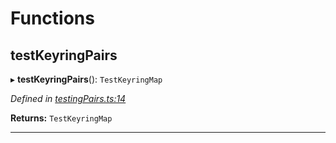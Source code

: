 

# Functions

<a id="testkeyringpairs"></a>

##  testKeyringPairs

▸ **testKeyringPairs**(): `TestKeyringMap`

*Defined in [testingPairs.ts:14](https://github.com/polkadot-js/common/blob/5cb5390/packages/keyring/src/testingPairs.ts#L14)*

**Returns:** `TestKeyringMap`

___

